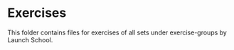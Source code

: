 # Exercises

This folder contains files for exercises of all sets under exercise-groups by Launch School.
